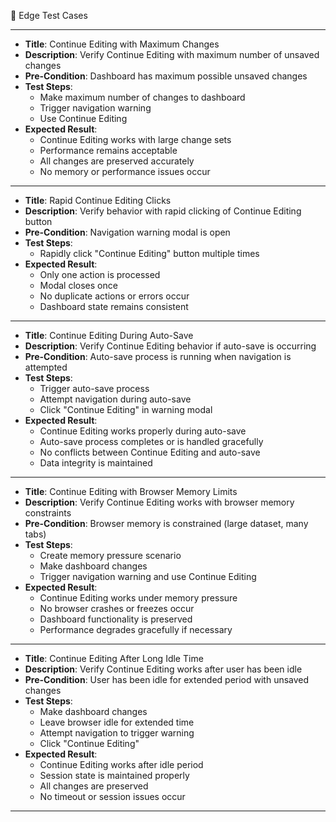 🧪 Edge Test Cases

---
* **Title**: Continue Editing with Maximum Changes
* **Description**: Verify Continue Editing with maximum number of unsaved changes
* **Pre-Condition**: Dashboard has maximum possible unsaved changes
* **Test Steps**:
  * Make maximum number of changes to dashboard
  * Trigger navigation warning
  * Use Continue Editing
* **Expected Result**:
  * Continue Editing works with large change sets
  * Performance remains acceptable
  * All changes are preserved accurately
  * No memory or performance issues occur
---
* **Title**: Rapid Continue Editing Clicks
* **Description**: Verify behavior with rapid clicking of Continue Editing button
* **Pre-Condition**: Navigation warning modal is open
* **Test Steps**:
  * Rapidly click "Continue Editing" button multiple times
* **Expected Result**:
  * Only one action is processed
  * Modal closes once
  * No duplicate actions or errors occur
  * Dashboard state remains consistent
---
* **Title**: Continue Editing During Auto-Save
* **Description**: Verify Continue Editing behavior if auto-save is occurring
* **Pre-Condition**: Auto-save process is running when navigation is attempted
* **Test Steps**:
  * Trigger auto-save process
  * Attempt navigation during auto-save
  * Click "Continue Editing" in warning modal
* **Expected Result**:
  * Continue Editing works properly during auto-save
  * Auto-save process completes or is handled gracefully
  * No conflicts between Continue Editing and auto-save
  * Data integrity is maintained
---
* **Title**: Continue Editing with Browser Memory Limits
* **Description**: Verify Continue Editing works with browser memory constraints
* **Pre-Condition**: Browser memory is constrained (large dataset, many tabs)
* **Test Steps**:
  * Create memory pressure scenario
  * Make dashboard changes
  * Trigger navigation warning and use Continue Editing
* **Expected Result**:
  * Continue Editing works under memory pressure
  * No browser crashes or freezes occur
  * Dashboard functionality is preserved
  * Performance degrades gracefully if necessary
---
* **Title**: Continue Editing After Long Idle Time
* **Description**: Verify Continue Editing works after user has been idle
* **Pre-Condition**: User has been idle for extended period with unsaved changes
* **Test Steps**:
  * Make dashboard changes
  * Leave browser idle for extended time
  * Attempt navigation to trigger warning
  * Click "Continue Editing"
* **Expected Result**:
  * Continue Editing works after idle period
  * Session state is maintained properly
  * All changes are preserved
  * No timeout or session issues occur
---